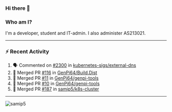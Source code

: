 ### Hi there 👋

### Who am I?
I'm a developer, student and IT-admin. I also administer AS213021.

---
### :zap: Recent Activity
<!--START_SECTION:activity-->
1. 🗣 Commented on [#2300](https://github.com/kubernetes-sigs/external-dns/issues/2300) in [kubernetes-sigs/external-dns](https://github.com/kubernetes-sigs/external-dns)
2. 🎉 Merged PR [#116](https://github.com/GenPi64/Build.Dist/pull/116) in [GenPi64/Build.Dist](https://github.com/GenPi64/Build.Dist)
3. 🎉 Merged PR [#11](https://github.com/GenPi64/genpi-tools/pull/11) in [GenPi64/genpi-tools](https://github.com/GenPi64/genpi-tools)
4. 🎉 Merged PR [#10](https://github.com/GenPi64/genpi-tools/pull/10) in [GenPi64/genpi-tools](https://github.com/GenPi64/genpi-tools)
5. 🎉 Merged PR [#187](https://github.com/samip5/k8s-cluster/pull/187) in [samip5/k8s-cluster](https://github.com/samip5/k8s-cluster)
<!--END_SECTION:activity-->
---

<img align="center" src="https://github-readme-stats.vercel.app/api?username=samip5&show_icons=true" alt="samip5" />

